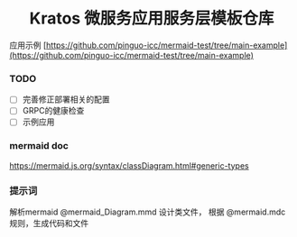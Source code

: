 <h1 align="center">Kratos 微服务应用服务层模板仓库</h1>

应用示例 [https://github.com/pinguo-icc/mermaid-test/tree/main-example](https://github.com/pinguo-icc/mermaid-test/tree/main-example)

### TODO
- [ ] 完善修正部署相关的配置
- [ ] GRPC的健康检查
- [ ] 示例应用
### mermaid doc
https://mermaid.js.org/syntax/classDiagram.html#generic-types

### 提示词
解析mermaid @mermaid_Diagram.mmd 设计类文件， 根据 @mermaid.mdc 规则，生成代码和文件